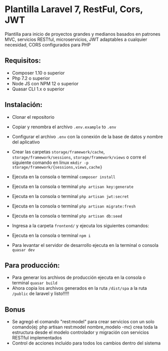 # Plantilla Laravel 7, RestFul, Cors, JWT
Plantilla para inicio de proyectos grandes y medianos basados en patrones MVC, servicios RESTful, microservicios, JWT adaptables a cualquier necesidad, CORS configurados para PHP

## Requisitos:
* Composer 1.10 o superior
* Php 7.2 o superior
* Node JS con NPM 12 o superior
* Quasar CLI 1.x o superior

## Instalación:
* Clonar el repositorio
* Copiar y renombra el archivo `.env.example` to `.env`
* Configurar el archivo `.env` con la conexión de la base de datos y nombre del aplicativo
* Crear las carpetas `storage/framework/cache`, `storage/framework/sessions`, `storage/framework/views` o corre el siguiente comando en linux `mkdir -p storage/framework/{sessions,views,cache}`
* Ejecuta en la consola o terminal `composer install`
* Ejecuta en la consola o terminal `php artisan key:generate`
* Ejecuta en la consola o terminal `php artisan jwt:secret`
* Ejecuta en la consola o terminal `php artisan migrate:fresh`
* Ejecuta en la consola o terminal `php artisan db:seed`

* Ingresa a la carpeta `frontend/` y ejecuta los siguientes comandos:
* Ejecuta en la consola o terminal `npm i`
* Para levantar el servidor de desarrollo ejecuta en la terminal o consola `quasar dev`

## Para producción:
* Para generar los archivos de producción ejecuta en la consola o terminal `quasar build`
* Ahora copia los archivos generados en la ruta `/dist/spa` a la ruta `/public` de laravel y listo!!!!!

## Bonus
* Se agregó el comando "rest:model" para crear servicios con un solo comando(ej: php artisan rest:model nombre_modelo -mc) crea toda la estructura desde el modelo controlador y migración con servicios RESTful implementados
* Control de acciones incluído para todos los cambios dentro del sistema